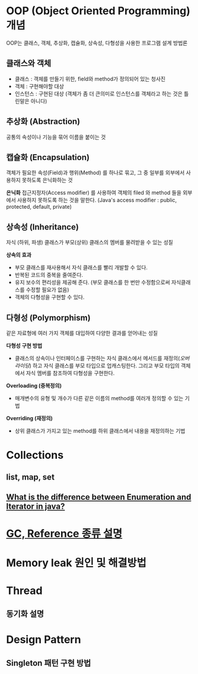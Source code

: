 # OOP (Object Oriented Programming) 개념
OOP는 클래스, 객체, 추상화, 캡슐화, 상속성, 다형성을 사용한 프로그램 설계 방법론

## 클래스와 객체
- 클래스 : 객체를 만들기 위한, field와 method가 정의되어 있는 청사진
- 객체 : 구현해야할 대상
- 인스턴스 : 구현된 대상 (객체가 좀 더 큰의미로 인스턴스를 객체라고 하는 것은 틀린말은 아니다)

## 추상화 (Abstraction)
공통의 속성이나 기능을 묶어 이름을 붙이는 것

## 캡슐화 (Encapsulation)
객체가 필요한 속성(Field)과 행위(Method) 를 하나로 묶고, 그 중 일부를 외부에서 사용하지 못하도록 은닉화하는 것

**은닉화**
접근지정자(Access modifier) 를 사용하여 객체의 filed 와 method 들을 외부에서 사용하지 못하도록 하는 것을 말한다.
(Java's access modifier : public, protected, default, private)

## 상속성 (Inheritance)
자식 (하위, 파생) 클래스가 부모(상위) 클래스의 멤버를 물려받을 수 있는 성질

**상속의 효과**
- 부모 클래스를 재사용해서 자식 클래스를 빨리 개발할 수 있다.
- 반복된 코드의 중복을 줄여준다.
- 유지 보수의 편리성을 제공해 준다. (부모 클래스를 한 번만 수정함으로써 자식클래스를 수정할 필요가 없음)
- 객체의 다형성을 구현할 수 있다.

## 다형성 (Polymorphism)
같은 자료형에 여러 가지 객체를 대입하여 다양한 결과를 얻어내는 성질

**다형성 구현 방법**
- 클래스의 상속이나 인터페이스를 구현하는 자식 클래스에서 메서드를 재정의(*오버라이딩*) 하고 자식 클래스를 부모 타입으로 업캐스팅한다. 그리고 부모 타입의 객체에서 자식 멤버를 참조하여 다형성을 구현한다.

**Overloading (중복정의)**
- 매개변수의 유형 및 개수가 다른 같은 이름의 method를 여러개 정의할 수 있는 기법

**Overriding (재정의)**
- 상위 클래스가 가지고 있는 method를 하위 클래스에서 내용을 재정의하는 기법

# Collections
## list, map, set

## [What is the difference between Enumeration and Iterator in java?](https://happystory.tistory.com/33)

# [GC, Reference 종류 설명](https://d2.naver.com/helloworld/329631)
# Memory leak 원인 및 해결방법

# Thread
## 동기화 설명

# Design Pattern
## Singleton 패턴 구현 방법
